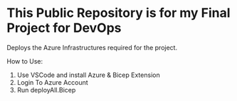 ﻿This Public Repository is for my Final Project for DevOps 
===========

Deploys the Azure Infrastructures required for the project.

How to Use:
1. Use VSCode and install Azure & Bicep Extension
2. Login To Azure Account
3. Run deployAll.Bicep



